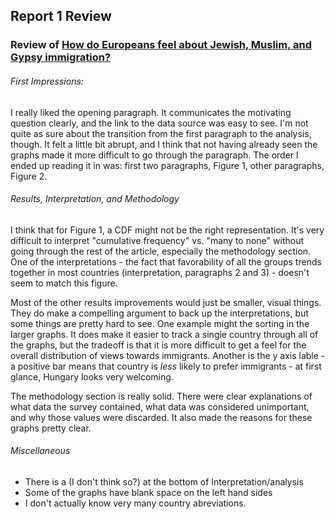 ## Report 1 Review
### Review of [How do Europeans feel about Jewish, Muslim, and Gypsy immigration?](https://github.com/apurvaraman/DataScienceReport1/blob/master/ESS_immigration.md)

###### First Impressions:
I really liked the opening paragraph. It communicates the motivating question clearly, and the link to the data source was easy to see. I'm not quite as sure about the transition from the first paragraph to the analysis, though. It felt a little bit abrupt, and I think that not having already seen the graphs made it more difficult to go through the paragraph. The order I ended up reading it in was: first two paragraphs, Figure 1, other paragraphs, Figure 2.

###### Results, Interpretation, and Methodology
I think that for Figure 1, a CDF might not be the right representation. It's very difficult to interpret "cumulative frequency" vs. "many to none" without going through the rest of the article, especially the methodology section. One of the interpretations - the fact that favorability of all the groups trends together in most countries (interpretation, paragraphs 2 and 3) - doesn't seem to match this figure.

Most of the other results improvements would just be smaller, visual things. They do make a compelling argument to back up the interpretations, but some things are pretty hard to see. One example might the sorting in the larger graphs. It does make it easier to track a single country through all of the graphs, but the tradeoff is that it is more difficult to get a feel for the overall distribution of views towards immigrants. Another is the y axis lable - a positive bar means that country is *less* likely to prefer immigrants - at first glance, Hungary looks very welcoming.

The methodology section is really solid. There were clear explanations of what data the survey contained, what data was considered unimportant, and why those values were discarded. It also made the reasons for these graphs pretty clear.

###### Miscellaneous
- There is a (I don't think so?) at the bottom of Interpretation/analysis
- Some of the graphs have blank space on the left hand sides
- I don't actually know very many country abreviations.
